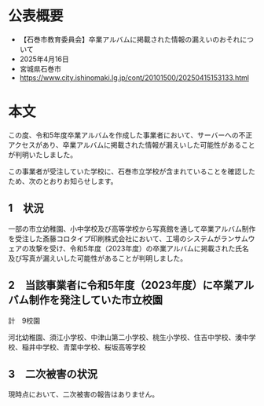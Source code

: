 # 公表概要
- 【石巻市教育委員会】卒業アルバムに掲載された情報の漏えいのおそれについて
- 2025年4月16日
- 宮城県石巻市
- https://www.city.ishinomaki.lg.jp/cont/20101500/20250415153133.html

# 本文
この度、令和5年度卒業アルバムを作成した事業者において、サーバーへの不正アクセスがあり、卒業アルバムに掲載された情報が漏えいした可能性があることが判明いたしました。

この事業者が受注していた学校に、石巻市立学校が含まれていることを確認したため、次のとおりお知らせします。

## 1　状況
一部の市立幼稚園、小中学校及び高等学校から写真館を通して卒業アルバム制作を受注した斎藤コロタイプ印刷株式会社において、工場のシステムがランサムウェアの攻撃を受け、令和5年度（2023年度）の卒業アルバムに掲載された氏名及び写真が漏えいした可能性があることが判明しました。

## 2　当該事業者に令和5年度（2023年度）に卒業アルバム制作を発注していた市立校園
計　9校園

河北幼稚園、須江小学校、中津山第二小学校、桃生小学校、住吉中学校、湊中学校、稲井中学校、青葉中学校、桜坂高等学校

## 3　二次被害の状況
現時点において、二次被害の報告はありません。
